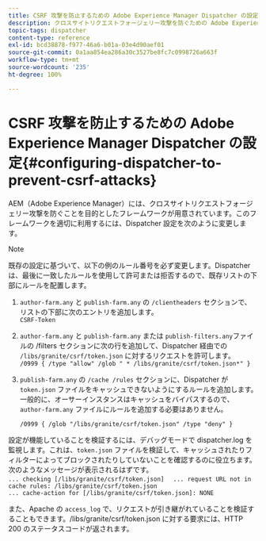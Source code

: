 ```yaml
---
title: CSRF 攻撃を防止するための Adobe Experience Manager Dispatcher の設定
description: クロスサイトリクエストフォージェリー攻撃を防ぐための Adobe Experience Manager Dispatcher の設定方法について説明します。
topic-tags: dispatcher
content-type: reference
exl-id: bcd38878-f977-46a6-b01a-03e4d90aef01
source-git-commit: 0a1aa854ea286a30c3527be8fc7c0998726a663f
workflow-type: tm+mt
source-wordcount: '235'
ht-degree: 100%

---
```


# CSRF 攻撃を防止するための Adobe Experience Manager Dispatcher の設定{#configuring-dispatcher-to-prevent-csrf-attacks}

AEM（Adobe Experience Manager）には、クロスサイトリクエストフォージェリー攻撃を防ぐことを目的としたフレームワークが用意されています。このフレームワークを適切に利用するには、Dispatcher 設定を次のように変更します。

>[!NOTE]
>
>既存の設定に基づいて、以下の例のルール番号を必ず変更します。Dispatcher は、最後に一致したルールを使用して許可または拒否するので、既存リストの下部にルールを配置します。

1. `author-farm.any` と `publish-farm.any` の `/clientheaders` セクションで、リストの下部に次のエントリを追加します。\
   `CSRF-Token`
1. `author-farm.any` と `publish-farm.any` または `publish-filters.any`ファイルの /filters セクションに次の行を追加して、Dispatcher 経由での `/libs/granite/csrf/token.json` に対するリクエストを許可します。\
   `/0999 { /type "allow" /glob " * /libs/granite/csrf/token.json*" }`

1. `publish-farm.any` の `/cache /rules` セクションに、Dispatcher が `token.json` ファイルをキャッシュできないようにするルールを追加します。一般的に、オーサーインスタンスはキャッシュをバイパスするので、`author-farm.any` ファイルにルールを追加する必要はありません。

   `/0999 { /glob "/libs/granite/csrf/token.json" /type "deny" }`

設定が機能していることを検証するには、デバッグモードで dispatcher.log を監視します。これは、`token.json` ファイルを検証して、キャッシュされたりフィルターによってブロックされたりしていないことを確認するのに役立ちます。次のようなメッセージが表示されるはずです。\
`... checking [/libs/granite/csrf/token.json]  `
`... request URL not in cache rules: /libs/granite/csrf/token.json`\
`... cache-action for [/libs/granite/csrf/token.json]: NONE`

また、Apache の `access_log` で、リクエストが引き継がれていることを検証することもできます。/libs/granite/csrf/token.json に対する要求には、HTTP 200 のステータスコードが返されます。
